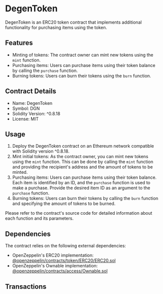 

# DegenToken

DegenToken is an ERC20 token contract that implements additional functionality for purchasing items using the token.

## Features

- Minting of tokens: The contract owner can mint new tokens using the `mint` function.
- Purchasing items: Users can purchase items using their token balance by calling the `purchase` function.
- Burning tokens: Users can burn their tokens using the `burn` function.

## Contract Details

- Name: DegenToken
- Symbol: DGN
- Solidity Version: ^0.8.18
- License: MIT

## Usage

1. Deploy the DegenToken contract on an Ethereum network compatible with Solidity version ^0.8.18.
2. Mint initial tokens: As the contract owner, you can mint new tokens using the `mint` function. This can be done by calling the `mint` function and providing the recipient's address and the amount of tokens to be minted.
3. Purchasing items: Users can purchase items using their token balance. Each item is identified by an ID, and the `purchase` function is used to make a purchase. Provide the desired item ID as an argument to the `purchase` function.
4. Burning tokens: Users can burn their tokens by calling the `burn` function and specifying the amount of tokens to be burned.

Please refer to the contract's source code for detailed information about each function and its parameters.

## Dependencies

The contract relies on the following external dependencies:

- OpenZeppelin's ERC20 implementation: [@openzeppelin/contracts/token/ERC20/ERC20.sol](https://github.com/OpenZeppelin/openzeppelin-contracts/blob/master/contracts/token/ERC20/ERC20.sol)
- OpenZeppelin's Ownable implementation: [@openzeppelin/contracts/access/Ownable.sol](https://github.com/OpenZeppelin/openzeppelin-contracts/blob/master/contracts/access/Ownable.sol)

## Transactions


